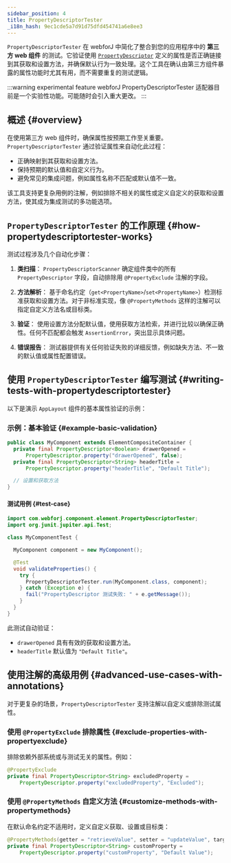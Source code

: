 ```yaml
---
sidebar_position: 4
title: PropertyDescriptorTester
_i18n_hash: 9ec1cde5a7d91d75dfd454741a6e8ee3
---
```

<DocChip chip='since' label='23.06' />
<DocChip chip='experimental' />
<JavadocLink type="foundation" location="com/webforj/component/element/PropertyDescriptorTester" top='true'/>

`PropertyDescriptorTester` 在 webforJ 中简化了整合到您的应用程序中的 **第三方 web 组件** 的测试。它验证使用 [`PropertyDescriptor`](https://javadoc.io/doc/com.webforj/webforj-foundation/latest/com/webforj/component/element/PropertyDescriptor.html) 定义的属性是否正确链接到其获取和设置方法，并确保默认行为一致处理。这个工具在确认由第三方组件暴露的属性功能时尤其有用，而不需要重复的测试逻辑。

:::warning experimental feature
webforJ PropertyDescriptorTester 适配器目前是一个实验性功能。可能随时会引入重大更改。
:::

## 概述 {#overview}

在使用第三方 web 组件时，确保属性按预期工作至关重要。`PropertyDescriptorTester` 通过验证属性来自动化此过程：
- 正确映射到其获取和设置方法。
- 保持预期的默认值和自定义行为。
- 避免常见的集成问题，例如属性名称不匹配或默认值不一致。

该工具支持更复杂用例的注解，例如排除不相关的属性或定义自定义的获取和设置方法，使其成为集成测试的多功能选项。

## `PropertyDescriptorTester` 的工作原理 {#how-propertydescriptortester-works}

测试过程涉及几个自动化步骤：

1. **类扫描**： 
   `PropertyDescriptorScanner` 确定组件类中的所有 `PropertyDescriptor` 字段，自动排除用 `@PropertyExclude` 注解的字段。

2. **方法解析**：
   基于命名约定（`get<PropertyName>`/`set<PropertyName>`）检测标准获取和设置方法。对于非标准实现，像 `@PropertyMethods` 这样的注解可以指定自定义方法名或目标类。

3. **验证**：
   使用设置方法分配默认值，使用获取方法检索，并进行比较以确保正确性。任何不匹配都会触发 `AssertionError`，突出显示具体问题。

4. **错误报告**：
   测试器提供有关任何验证失败的详细反馈，例如缺失方法、不一致的默认值或属性配置错误。

## 使用 `PropertyDescriptorTester` 编写测试 {#writing-tests-with-propertydescriptortester}

以下是演示 `AppLayout` 组件的基本属性验证的示例：

### 示例：基本验证 {#example-basic-validation}

```java title="MyComponent.java"
public class MyComponent extends ElementCompositeContainer {
  private final PropertyDescriptor<Boolean> drawerOpened =
      PropertyDescriptor.property("drawerOpened", false);
  private final PropertyDescriptor<String> headerTitle =
      PropertyDescriptor.property("headerTitle", "Default Title");

  // 设置和获取方法
}
```

#### 测试用例 {#test-case}

```java title="MyComponentTest.java"
import com.webforj.component.element.PropertyDescriptorTester;
import org.junit.jupiter.api.Test;

class MyComponentTest {

  MyComponent component = new MyComponent();

  @Test
  void validateProperties() {
    try {
      PropertyDescriptorTester.run(MyComponent.class, component);
    } catch (Exception e) {
      fail("PropertyDescriptor 测试失败: " + e.getMessage());
    }
  }
}
```

此测试自动验证：
- `drawerOpened` 具有有效的获取和设置方法。
- `headerTitle` 默认值为 `"Default Title"`。

## 使用注解的高级用例 {#advanced-use-cases-with-annotations}

对于更复杂的场景，`PropertyDescriptorTester` 支持注解以自定义或排除测试属性。

### 使用 `@PropertyExclude` 排除属性 {#exclude-properties-with-propertyexclude}

排除依赖外部系统或与测试无关的属性。例如：

```java
@PropertyExclude
private final PropertyDescriptor<String> excludedProperty =
    PropertyDescriptor.property("excludedProperty", "Excluded");
```

### 使用 `@PropertyMethods` 自定义方法 {#customize-methods-with-propertymethods}

在默认命名约定不适用时，定义自定义获取、设置或目标类：

```java
@PropertyMethods(getter = "retrieveValue", setter = "updateValue", target = InnerClass.class)
private final PropertyDescriptor<String> customProperty =
    PropertyDescriptor.property("customProperty", "Default Value");
```
